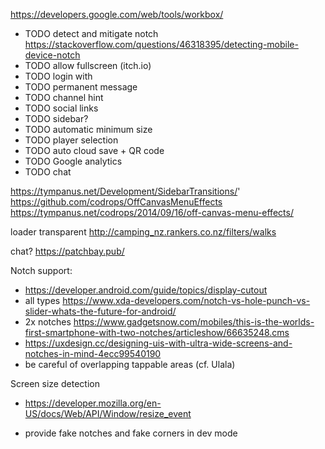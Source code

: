 
https://developers.google.com/web/tools/workbox/


* TODO detect and mitigate notch https://stackoverflow.com/questions/46318395/detecting-mobile-device-notch
* TODO allow fullscreen (itch.io)
* TODO login with
* TODO permanent message
* TODO channel hint
* TODO social links
* TODO sidebar?
* TODO automatic minimum size
* TODO player selection
* TODO auto cloud save + QR code
* TODO Google analytics
* TODO chat


https://tympanus.net/Development/SidebarTransitions/'
https://github.com/codrops/OffCanvasMenuEffects
https://tympanus.net/codrops/2014/09/16/off-canvas-menu-effects/

loader transparent http://camping_nz.rankers.co.nz/filters/walks

chat? https://patchbay.pub/


Notch support:
* https://developer.android.com/guide/topics/display-cutout
* all types https://www.xda-developers.com/notch-vs-hole-punch-vs-slider-whats-the-future-for-android/
* 2x notches https://www.gadgetsnow.com/mobiles/this-is-the-worlds-first-smartphone-with-two-notches/articleshow/66635248.cms
* https://uxdesign.cc/designing-uis-with-ultra-wide-screens-and-notches-in-mind-4ecc99540190
* be careful of overlapping tappable areas (cf. Ulala)

Screen size detection
* https://developer.mozilla.org/en-US/docs/Web/API/Window/resize_event

* provide fake notches and fake corners in dev mode
